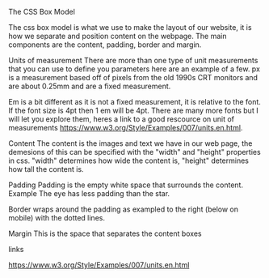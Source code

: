 The CSS Box Model

The css box model is what we use to make the layout of our website, it is how we separate and position content on the webpage. The main components are the content, padding, border and margin.

Units of measurement
There are more than one type of unit measurements that you can use to define you parameters here are an example of a few. px is a measurement based off of pixels from the old 1990s CRT monitors and are about 0.25mm and are a fixed measurement. 

Em is a bit different as it is not a fixed measurement, it is relative to the font. If the font size is 4pt then 1 em will be 4pt. There are many more fonts but I will let you explore them, heres a link to a good rescource on unit of measurements https://www.w3.org/Style/Examples/007/units.en.html.

Content
The content is the images and text we have in our web page, the demesions of this can be specified with the "width" and "height" properties in css. "width" determines how wide the content is, "height" determines how tall the content is.

Padding
Padding is the empty white space that surrounds the content. Example The eye has less padding than the star.

Border
wraps around the padding as exampled to the right (below on mobile) with the dotted lines.

Margin
This is the space that separates the content boxes


links

https://www.w3.org/Style/Examples/007/units.en.html
